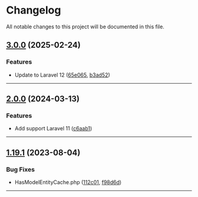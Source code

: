 <!--- BEGIN HEADER -->
# Changelog

All notable changes to this project will be documented in this file.
<!--- END HEADER -->

## [3.0.0](https://github.com/efureev/laravel-support/compare/v2.1.0...v3.0.0) (2025-02-24)

### Features

* Update to Laravel 12 ([65e065](https://github.com/efureev/laravel-support/commit/65e0659df86693b1abaf4bcdd799c9af803cacc6), [b3ad52](https://github.com/efureev/laravel-support/commit/b3ad525d331cb85ad122c2f9f3e69377eff62050))

---


## [2.0.0](https://github.com/efureev/laravel-support/compare/v1.19.1...v2.0.0) (2024-03-13)

### Features

* Add support Laravel 11 ([c6aab1](https://github.com/efureev/laravel-support/commit/c6aab17f0b62943849e182817d09214eab2626e8))


---

## [1.19.1](https://github.com/efureev/laravel-support/compare/v1.19.0...v1.19.1) (2023-08-04)

### Bug Fixes

* HasModelEntityCache.php ([112c01](https://github.com/efureev/laravel-support/commit/112c019baba08c5f8eb7e262548eef5c56cc8366), [f98d6d](https://github.com/efureev/laravel-support/commit/f98d6d5c916265568bbd40bfad60ec3b5be76805))


---

